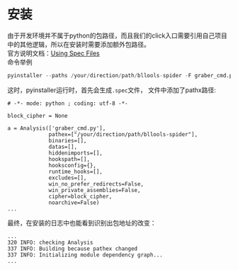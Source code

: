 # 安装  
由于开发环境并不属于python的包路径，而且我们的click入口需要引用自己项目中的其他逻辑，所以在安装时需要添加额外包路径。  
官方说明文档：[Using Spec Files](https://pyinstaller.readthedocs.io/en/stable/spec-files.html)  
命令举例  
``` Python  
pyinstaller --paths /your/direction/path/bllools-spider -F graber_cmd.py
```  

这时，pyinstaller运行时，首先会生成```.spec```文件， 文件中添加了pathx路径:  
```
# -*- mode: python ; coding: utf-8 -*-

block_cipher = None

a = Analysis(['graber_cmd.py'],
             pathex=["/your/direction/path/bllools-spider"],
             binaries=[],
             datas=[],
             hiddenimports=[],
             hookspath=[],
             hooksconfig={},
             runtime_hooks=[],
             excludes=[],
             win_no_prefer_redirects=False,
             win_private_assemblies=False,
             cipher=block_cipher,
             noarchive=False)
...

```  

最终，在安装的日志中也能看到识别出包地址的改变：  
```
...   
320 INFO: checking Analysis
337 INFO: Building because pathex changed        
337 INFO: Initializing module dependency graph...
...
```
